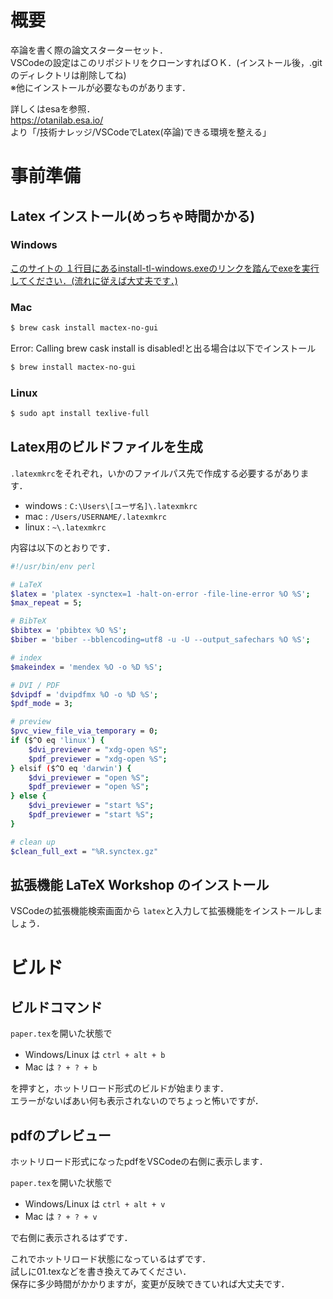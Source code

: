 # 概要

卒論を書く際の論文スターターセット．  
VSCodeの設定はこのリポジトリをクローンすればＯＫ．(インストール後，.gitのディレクトリは削除してね)  
※他にインストールが必要なものがあります．  

詳しくはesaを参照．  
https://otanilab.esa.io/  
より「/技術ナレッジ/VSCodeでLatex(卒論)できる環境を整える」

# 事前準備
##  Latex インストール(めっちゃ時間かかる)
 ###  Windows
[このサイトの １行目にあるinstall-tl-windows.exeのリンクを踏んでexeを実行してください．(流れに従えば大丈夫です．)](https://www.tug.org/texlive/acquire-netinstall.html)
 ### Mac
```bash
$ brew cask install mactex-no-gui
```
Error: Calling brew cask install is disabled!と出る場合は以下でインストール  
```bash 
$ brew install mactex-no-gui
```
### Linux
```bash 
$ sudo apt install texlive-full
```

## Latex用のビルドファイルを生成

`.latexmkrc`をそれぞれ，いかのファイルパス先で作成する必要するがあります．  
- windows :  `C:\Users\[ユーザ名]\.latexmkrc`
- mac : `/Users/USERNAME/.latexmkrc`
- linux : `~\.latexmkrc`

内容は以下のとおりです．  
```bash
#!/usr/bin/env perl

# LaTeX
$latex = 'platex -synctex=1 -halt-on-error -file-line-error %O %S';
$max_repeat = 5;

# BibTeX
$bibtex = 'pbibtex %O %S';
$biber = 'biber --bblencoding=utf8 -u -U --output_safechars %O %S';

# index
$makeindex = 'mendex %O -o %D %S';

# DVI / PDF
$dvipdf = 'dvipdfmx %O -o %D %S';
$pdf_mode = 3;

# preview
$pvc_view_file_via_temporary = 0;
if ($^O eq 'linux') {
    $dvi_previewer = "xdg-open %S";
    $pdf_previewer = "xdg-open %S";
} elsif ($^O eq 'darwin') {
    $dvi_previewer = "open %S";
    $pdf_previewer = "open %S";
} else {
    $dvi_previewer = "start %S";
    $pdf_previewer = "start %S";
}

# clean up
$clean_full_ext = "%R.synctex.gz"
```
## 拡張機能 LaTeX Workshop のインストール
VSCodeの拡張機能検索画面から `latex`と入力して拡張機能をインストールしましょう．  

# ビルド

## ビルドコマンド

`paper.tex`を開いた状態で  
-  Windows/Linux は `ctrl + alt + b`  
-  Mac は `? + ? + b `

を押すと，ホットリロード形式のビルドが始まります．  
エラーがないばあい何も表示されないのでちょっと怖いですが．  

## pdfのプレビュー

ホットリロード形式になったpdfをVSCodeの右側に表示します．  

`paper.tex`を開いた状態で

-  Windows/Linux は `ctrl + alt + v`  
-  Mac は `? + ? + v`

で右側に表示されるはずです．  

これでホットリロード状態になっているはずです．  
試しに01.texなどを書き換えてみてください．  
保存に多少時間がかかりますが，変更が反映できていれば大丈夫です．  

